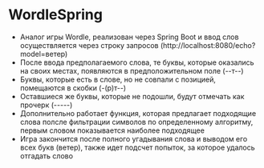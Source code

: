 # WordleSpring
- Аналог игры Wordle, реализован через Spring Boot и ввод слов осуществляется через строку запросов (http://localhost:8080/echo?model=ветер)
- После ввода предполагаемого слова, те буквы, которые оказались на своих местах, появляются в предположительном поле (--т--)
- Буквы, которые есть в слове, но не совпали с позицией, помещаются в скобки (-(р)т--)
- Оставшиеся же буквы, которые не подошли, будут отмечать как прочерк (-----)
- Дополнительно работает функция, которая предлагает подходящие слова полсле фильтрации символов по определенному алгоритму, первым словом показывается наиболее подходящее
- Игра закончится после полного угадывания слова и выводом его всех букв (ветер), также идет подсчет попыток, за которое удалось отгадать слово
